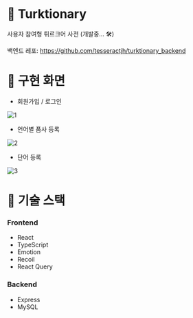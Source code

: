 # 📖 Turktionary
사용자 참여형 튀르크어 사전 (개발중... 🛠)

백엔드 레포: https://github.com/tesseractjh/turktionary_backend

# 🎨 구현 화면
- 회원가입 / 로그인

![1](https://user-images.githubusercontent.com/67459853/200227094-358d6db4-b354-476a-a866-a3986cd5cace.gif)

- 언어별 품사 등록

![2](https://user-images.githubusercontent.com/67459853/200227096-ea79848f-fa22-41b8-bf48-25214cae2601.gif)

- 단어 등록

![3](https://user-images.githubusercontent.com/67459853/200227856-71860f07-8216-43ad-ac07-982cc3ec0b39.gif)

# 🔧 기술 스택
### Frontend
- React
- TypeScript
- Emotion
- Recoil
- React Query

### Backend
- Express
- MySQL
